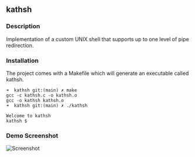 ## kathsh

### Description
Implementation of a custom UNIX shell that supports up to one level of pipe redirection.

### Installation
The project comes with a Makefile which will generate an executable called kathsh.

```
➜  kathsh git:(main) ✗ make
gcc -c kathsh.c -o kathsh.o
gcc -o kathsh kathsh.o
➜  kathsh git:(main) ✗ ./kathsh 

Welcome to kathsh
kathsh $
```

### Demo Screenshot
![Screenshot](https://user-images.githubusercontent.com/125407887/222878203-034ef1f9-bbb8-4922-b75f-0872b2d90251.png)
